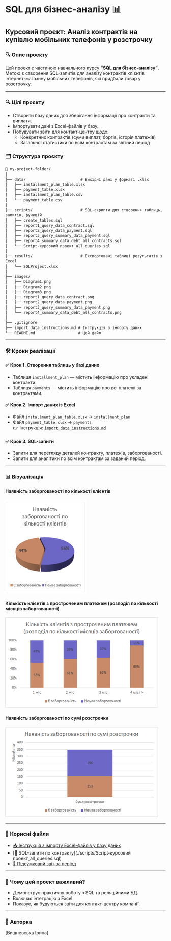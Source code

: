 
# SQL для бізнес-аналізу 📊  
## Курсовий проєкт: Аналіз контрактів на купівлю мобільних телефонів у розстрочку

### 🔍 Опис проєкту
Цей проєкт є частиною навчального курсу **"SQL для бізнес-аналізу"**.  
Метою є створення SQL-запитів для аналізу контрактів клієнтів інтернет-магазину мобільних телефонів, які придбали товар у розстрочку.

---
### 🔍 Цілі проєкту
- Створити базу даних для зберігання інформації про контракти та виплати.
- Імпортувати дані з Excel-файлів у базу.
- Побудувати звіти для контакт-центру щодо:
  - Конкретних контрактів (суми виплат, боргів, історія платежів)
  - Загальної статистики по всім контрактам за звітний період

### 🗂️ Структура проєкту

```
📁 my-project-folder/
│
├── data/                        # Вихідні дані у форматі .xlsx
│   ├── installment_plan_table.xlsx
│   ├── payment_table.xlsx
|   ├── installment_plan_table.csv
│   └── payment_table.csv
|
├── scripts/                     # SQL-скрипти для створення таблиць, запитів, функцій
│   ├── create_tables.sql
│   ├── report1_query_data_contract.sql
│   ├── report2_query_data_payment.sql
│   ├── report3_query_summary_data_payment.sql
│   ├── report4_summary_data_debt_all_contracts.sql
│   └── Script-курсовий проект_all_queries.sql
│
├── results/                     # Експортовані таблиці результатів з Excel
│   └── SQLProject.xlsx
│
├── images/                      
│   ├── Diagram1.png
│   ├── Diagram2.png
│   ├── Diagram3.png
│   ├── report1_query_data_contract.png
│   ├── report2_query_data_payment.png
│   ├── report3_query_summary_data_payment.png
│   └── report4_summary_data_debt_all_contracts.png
│
├── .gitignore
├── import_data_instructions.md # Інструкція з імпорту даних
└── README.md                   # Цей файл
```

---

### 🛠️ Кроки реалізації

#### ✅ Крок 1. Створення таблиць у базі даних
- Таблиця `installment_plan` — містить інформацію про укладені контракти.
- Таблиця `payments` — містить інформацію про всі платежі за контрактами.

#### ✅ Крок 2. Імпорт даних із Excel
- Файл `installment_plan_table.xlsx` → `installment_plan`
- Файл `payment_table.xlsx` → `payments`  
👉 Інструкція: [`import_data_instructions.md`](./import_data_instructions.md)

#### ✅ Крок 3. SQL-запити
- Запити для перегляду деталей контракту, платежів, заборгованості.
- Запити для аналітики по всім контрактам за заданий період.

---

### 📊 Візуалізація

#### Наявність заборгованості по кількості клієнтів  
![Наявність заборгованості по кількості клієнтів ](images/Diagram1.png)

#### Кількість клієнтів з простроченим платежем (розподіл по кількості місяців заборгованості)
![Структура заборгованості](images/Diagram2.png)

#### Наявність заборгованості по сумі розстрочки
![Наявність заборгованості по сумі розстрочки](images/Diagram3.png)

---

### 📎 Корисні файли

- [📥 Інструкція з імпорту Excel-файлів у базу даних](./import_data_instructions.md)
- [📄 SQL-запити по контракту](./scripts/Script-курсовий проект_all_queries.sql)
- [📄 Підсумковий звіт за період](./scripts/report4_summary_data_debt_all_contracts.sql)

---

### 🧠 Чому цей проєкт важливий?
- Демонструє практичну роботу з SQL та реляційними БД.
- Включає інтеграцію з Excel.
- Показує, як будуються звіти для контакт-центру компанії.

---

### 📝 Авторка
[Вишневська Ірина]
